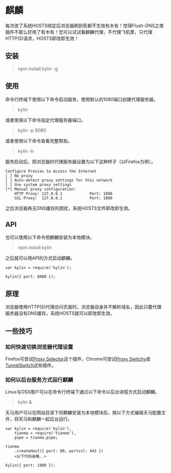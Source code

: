 ﻿麒麟
====

每次改了系统HOSTS绑定后浏览器刷到死都不生效有木有！觉得Flush-DNS之类插件不那么好用了有木有！您可以试试看麒麟代理，不代理飞机票，只代理HTTP(S)请求，HOSTS即改即生效！

安装
----

>	npm install kylin -g

使用
----

命令行终端下使用以下命令启动服务，使用默认的1080端口创建代理服务器。

>	kylin

或者使用以下命令指定代理服务器端口。

>	kylin -p 8080

或者使用以下命令查看完整帮助。

>	kylin -h

服务启动后，把浏览器的代理服务器设置为以下这种样子（以Firefox为例）。

	Configure Proxies to Access the Internet
	[ ] No proxy
	[ ] Auto-detect proxy settings for this network
	[ ] Use system proxy settings
	[*] Manual proxy configuration:
		HTTP Proxy: 127.0.0.1            Port: 1080
		SSL Proxy:  127.0.0.1            Port: 1080

之后浏览器再无DNS缓存的困扰，系统HOSTS文件即改即生效。

API
----

也可以使用以下命令把麒麟安装为本地模块。

>	npm install kylin

之后就可以用API的方式启动麒麟。

	var kylin = require('kylin');
	
	kylin({ port: 8080 });

原理
----

浏览器使用HTTP(S)代理访问页面时，浏览器自身并不解析域名，因此只要代理服务器没有DNS缓存，系统HOSTS就可以即改即生效。

一些技巧
--------

### 如何快速切换浏览器代理设置

Firefox可尝试[Proxy Selector](https://addons.mozilla.org/zh-cn/firefox/addon/proxy-selector/)这个插件，Chrome可尝试[Proxy Switchy](https://chrome.google.com/webstore/detail/proxy-switchy/caehdcpeofiiigpdhbabniblemipncjj)或[TunnelSwitch](https://chrome.google.com/webstore/detail/tunnelswitch/nfpphleklkamlblagdkbkomjmaedanoh)这些插件。

### 如何以后台服务方式运行麒麟

Linux与OSX用户可以在命令行终端下通过以下命令以后台进程方式启动麒麟。

>	kylin &

天马用户可以在网站目录下将麒麟安装为本地模块后，按以下方式编辑天马配置文件，将天马和麒麟一起后台运行。

	var kylin = require('kylin'),
		tianma = require('tianma'),
		pipe = tianma.pipe;

	tianma
		.createHost({ port: 80, portssl: 443 })
		<以下代码省略..>

	kylin({ port: 1080 });